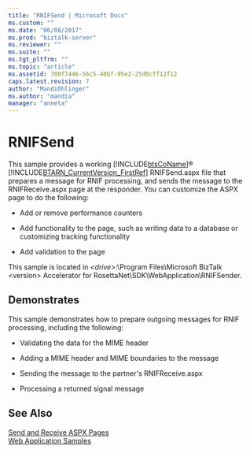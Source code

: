 ```yaml
---
title: "RNIFSend | Microsoft Docs"
ms.custom: ""
ms.date: "06/08/2017"
ms.prod: "biztalk-server"
ms.reviewer: ""
ms.suite: ""
ms.tgt_pltfrm: ""
ms.topic: "article"
ms.assetid: 780f7446-56c5-40bf-95e2-25d0cff12f12
caps.latest.revision: 7
author: "MandiOhlinger"
ms.author: "mandia"
manager: "anneta"
---
```

# RNIFSend
This sample provides a working [!INCLUDE[btsCoName](../../includes/btsconame-md.md)]® [!INCLUDE[BTARN_CurrentVersion_FirstRef](../../includes/btarn-currentversion-firstref-md.md)] RNIFSend.aspx file that prepares a message for RNIF processing, and sends the message to the RNIFReceive.aspx page at the responder. You can customize the ASPX page to do the following:  
  
-   Add or remove performance counters  
  
-   Add functionality to the page, such as writing data to a database or customizing tracking functionality  
  
-   Add validation to the page  
  
 This sample is located in *\<drive\>*:\Program Files\Microsoft BizTalk \<version\> Accelerator for RosettaNet\SDK\WebApplication\RNIFSender.  
  
## Demonstrates  
 This sample demonstrates how to prepare outgoing messages for RNIF processing, including the following:  
  
-   Validating the data for the MIME header  
  
-   Adding a MIME header and MIME boundaries to the message  
  
-   Sending the message to the partner's RNIFReceive.aspx  
  
-   Processing a returned signal message  
  
## See Also  
 [Send and Receive ASPX Pages](../../adapters-and-accelerators/accelerator-rosettanet/send-and-receive-aspx-pages.md)   
 [Web Application Samples](../../adapters-and-accelerators/accelerator-rosettanet/web-application-samples.md)